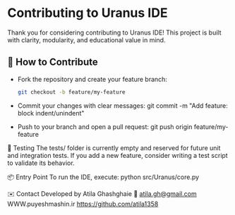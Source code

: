 # Contributing to Uranus IDE

Thank you for considering contributing to Uranus IDE! This project is built with clarity, modularity, and educational value in mind.

## 🧰 How to Contribute

- Fork the repository and create your feature branch:
  ```bash
  git checkout -b feature/my-feature

- Commit your changes with clear messages:
git commit -m "Add feature: block indent/unindent"

- Push to your branch and open a pull request:
git push origin feature/my-feature

🧪 Testing
The tests/ folder is currently empty and reserved for future unit and integration tests.
If you add a new feature, consider writing a test script to validate its behavior.

📦 Entry Point
To run the IDE, execute:
python src/Uranus/core.py

✉️ Contact
    Developed by Atila Ghashghaie
    📧 atila.gh@gmail.com
        WWW.puyeshmashin.ir
        https://github.com/atila1358

